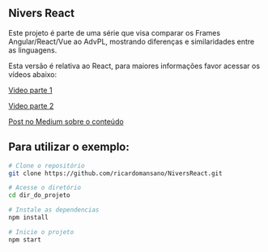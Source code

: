 ## Nivers React

Este projeto é parte de uma série que visa comparar os Frames Angular/React/Vue ao AdvPL, mostrando diferenças e similaridades entre as linguagens.

Esta versão é relativa ao React, para maiores informações favor acessar os vídeos abaixo:

[Video parte 1](https://www.youtube.com/watch?v=GJTqDE-18bA)

[Video parte 2](https://www.youtube.com/watch?v=yV72DehPkIo)

[Post no Medium sobre o conteúdo](https://medium.com/totvsdevelopers/react-pra-quem-vem-do-advpl-203d4739daa6)

## Para utilizar o exemplo:

```bash
# Clone o repositório
git clone https://github.com/ricardomansano/NiversReact.git

# Acesse o diretório
cd dir_do_projeto

# Instale as dependencias
npm install

# Inicie o projeto
npm start
```
